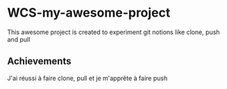 # WCS-my-awesome-project

 This awesome project is created to experiment git notions like clone, push and pull

## Achievements
J'ai réussi à faire clone, pull et je m'apprête à faire push